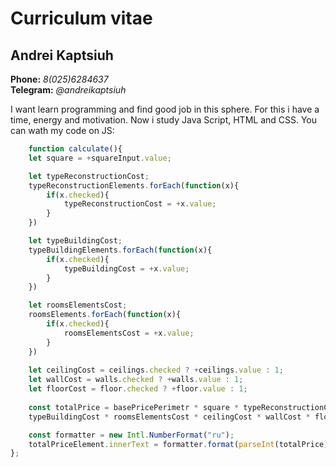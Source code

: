 # Curriculum vitae
## **Andrei Kaptsiuh**
  **Phone:** *8(025)6284637*  
  **Telegram:** *@andreikaptsiuh*

I want learn programming and find good job in this sphere. For this i have a time, energy and motivation. 
  Now i study Java Script, HTML and CSS. You can wath my code on JS: 
  
```javascript  
    function calculate(){
    let square = +squareInput.value;

    let typeReconstructionCost;
    typeReconstructionElements.forEach(function(x){
        if(x.checked){
            typeReconstructionCost = +x.value;
        }
    })

    let typeBuildingCost;
    typeBuildingElements.forEach(function(x){
        if(x.checked){
            typeBuildingCost = +x.value;
        } 
    })

    let roomsElementsCost;
    roomsElements.forEach(function(x){
        if(x.checked){
            roomsElementsCost = +x.value;
        }
    })
    
    let ceilingCost = ceilings.checked ? +ceilings.value : 1;
    let wallCost = walls.checked ? +walls.value : 1;
    let floorCost = floor.checked ? +floor.value : 1;
    
    const totalPrice = basePricePerimetr * square * typeReconstructionCost * 
    typeBuildingCost * roomsElementsCost * ceilingCost * wallCost * floorCost;

    const formatter = new Intl.NumberFormat("ru");
    totalPriceElement.innerText = formatter.format(parseInt(totalPrice));    
};
```
